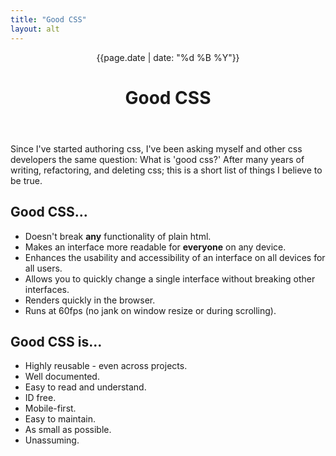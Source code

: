 ```yaml
---
title: "Good CSS"
layout: alt
---
```

<header class="ph3 pt4 pt5-ns">
  <time class="f6 gray tl tc-ns db" datetime="{{page.date}}">{{page.date | date: "%d %B %Y"}}</time>
  <h1 class="f5 f3-m f1-l ttu tracked tl tc-ns">
    Good CSS
  </h1>
</header>
<p class="lh-copy f4 f3-m f2-l center measure-narrow ph3">
  Since I've started authoring css, I've been asking myself and other css developers the same question: What is 'good css?'
  After many years of writing, refactoring, and deleting css; this is a short list of things I believe to be true.
</p>
<div class="ph3 measure f4 center">
<h2 class="f3 fw5 mt5 dib bb b--light-blue pb1 bw3">
  Good CSS...
</h2>
<ul class="f4 f3-ns list pl0 lh-copy mt0">
  <li class="mb3">Doesn't break <b>any</b> functionality of plain html.</li>
  <li class="mb3">Makes an interface more readable for <b>everyone</b> on any device.</li>
  <li class="mb3">Enhances the usability and accessibility of an interface on all devices for all users.</li>
  <li class="mb3">Allows you to quickly change a single interface without breaking other interfaces.</li>
  <li class="mb3">Renders quickly in the browser.</li>
  <li class="mb3">Runs at 60fps (no jank on window resize or during scrolling).</li>
</ul>
<h2 class="f3 fw5 mt5 dib bb b--light-blue pb1 bw3">
  Good CSS is...
</h2>
<ul class="list pl0 lh-copy mt0">
  <li class="mb3">Highly reusable - even across projects.</li>
  <li class="mb3">Well documented.</li>
  <li class="mb3">Easy to read and understand.</li>
  <li class="mb3">ID free.</li>
  <li class="mb3">Mobile-first.</li>
  <li class="mb3">Easy to maintain.</li>
  <li class="mb3">As small as possible.</li>
  <li class="mb3">Unassuming.</li>
</ul>
</div>
